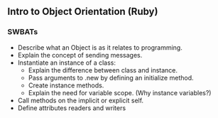 ## Intro to Object Orientation (Ruby)
### SWBATs
* Describe what an Object is as it relates to programming.
* Explain the concept of sending messages.
* Instantiate an instance of a class:
  * Explain the difference between class and instance.
  * Pass arguments to .new by defining an initialize method.
  * Create instance methods.
  * Explain the need for variable scope. (Why instance variables?)
* Call methods on the implicit or explicit self.
* Define attributes readers and writers